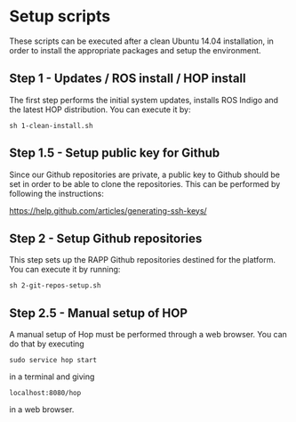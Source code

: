 Setup scripts
=============

These scripts can be executed after a clean Ubuntu 14.04 installation, in order
to install the appropriate packages and setup the environment.

Step 1 - Updates / ROS install / HOP install
--------------------------------------------

The first step performs the initial system updates, installs ROS Indigo and
the latest HOP distribution. You can execute it by:

```
sh 1-clean-install.sh
```

Step 1.5 - Setup public key for Github
--------------------------------------

Since our Github repositories are private, a public key to Github should be 
set in order to be able to clone the repositories. This can be performed by 
following the instructions:

https://help.github.com/articles/generating-ssh-keys/

Step 2 - Setup Github repositories
----------------------------------

This step sets up the RAPP Github repositories destined for the platform. You 
can execute it by running:

```
sh 2-git-repos-setup.sh
```

Step 2.5 - Manual setup of HOP
------------------------------

A manual setup of Hop must be performed through a web browser. You can do that 
by executing
```
sudo service hop start
```
in a terminal and giving
```
localhost:8080/hop
```
in a web browser.
